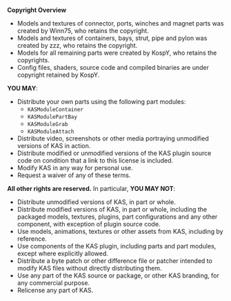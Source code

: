 **Copyright Overview**

* Models and textures of connector, ports, winches and magnet parts was created by Winn75, who retains the copyright.
* Models and textures of containers, bays, strut, pipe and pylon was created by zzz, who retains the copyright.
* Models for all remaining parts were created by KospY, who retains the copyrights.
* Config files, shaders, source code and compiled binaries are under copyright retained by KospY.

**YOU MAY**:
- Distribute your own parts using the following part modules:
    - `KASModuleContainer`
    - `KASModulePartBay`
    - `KASModuleGrab`
    - `KASModuleAttach`
- Distribute video, screenshots or other media portraying unmodified versions of KAS in action.
- Distribute modified or unmodified versions of the KAS plugin source code on condition that a link to this license is included.
- Modify KAS in any way for personal use.
- Request a waiver of any of these terms.

**All other rights are reserved.** In particular, **YOU MAY NOT**:
- Distribute unmodified versions of KAS, in part or whole.
- Distribute modified versions of KAS, in part or whole, including the packaged models, textures, plugins, part configurations and any other component, with exception of plugin source code.
- Use models, animations, textures or other assets from KAS, including by reference.
- Use components of the KAS plugin, including parts and part modules, except where explicitly allowed.
- Distribute a byte patch or other difference file or patcher intended to modify KAS files without directly distributing them.
- Use any part of the KAS source or package, or other KAS branding, for any commercial purpose.
- Relicense any part of KAS.
